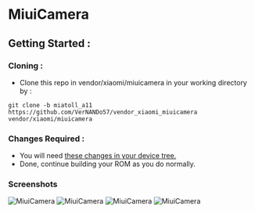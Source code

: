 # MiuiCamera
## Getting Started :
### Cloning :
- Clone this repo in vendor/xiaomi/miuicamera in your working directory by :
```
git clone -b miatoll_a11 https://github.com/VerNANDo57/vendor_xiaomi_miuicamera vendor/xiaomi/miuicamera
```
### Changes Required :
- You will need [these changes in your device tree.](https://github.com/ArrowOS-Devices/android_device_xiaomi_sm6250-common/commit/1416d5ca4813cdd87e7783201ef1d2ed961238da)
- Done, continue building your ROM as you do normally.

### Screenshots

![MiuiCamera](https://raw.githubusercontent.com/verNANDo57/vendor_xiaomi_miuicamera/eleven/screenshots/1.png)
![MiuiCamera](https://raw.githubusercontent.com/verNANDo57/vendor_xiaomi_miuicamera/eleven/screenshots/2.png)
![MiuiCamera](https://raw.githubusercontent.com/verNANDo57/vendor_xiaomi_miuicamera/eleven/screenshots/3.png)
![MiuiCamera](https://raw.githubusercontent.com/verNANDo57/vendor_xiaomi_miuicamera/eleven/screenshots/4.png)
